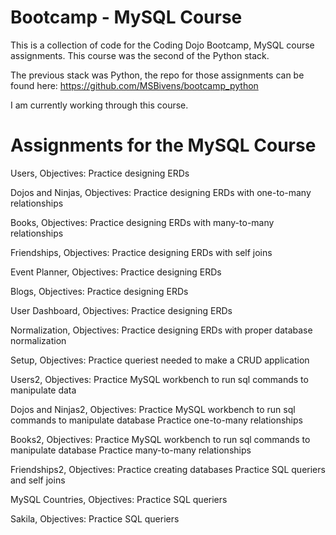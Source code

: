 # Bootcamp - MySQL Course
This is a collection of code for the Coding Dojo Bootcamp, MySQL course assignments.
This course was the second of the Python stack.

The previous stack was Python, the repo for those assignments can be found here: https://github.com/MSBivens/bootcamp_python

I am currently working through this course.

# Assignments for the MySQL Course 
Users, Objectives:
    Practice designing ERDs

Dojos and Ninjas, Objectives:
    Practice designing ERDs with one-to-many relationships

Books, Objectives:
    Practice designing ERDs with many-to-many relationships

Friendships, Objectives:
    Practice designing ERDs with self joins

Event Planner, Objectives:
    Practice designing ERDs

Blogs, Objectives:
    Practice designing ERDs

User Dashboard, Objectives:
    Practice designing ERDs
    
Normalization, Objectives:
    Practice designing ERDs with proper database normalization

Setup, Objectives:
    Practice queriest needed to make a CRUD application

Users2, Objectives:
    Practice MySQL workbench to run sql commands to manipulate data

Dojos and Ninjas2, Objectives:
    Practice MySQL workbench to run sql commands to manipulate database
    Practice one-to-many relationships

Books2, Objectives:
    Practice MySQL workbench to run sql commands to manipulate database
    Practice many-to-many relationships

Friendships2, Objectives:
    Practice creating databases
    Practice SQL queriers and self joins

MySQL Countries, Objectives:
    Practice SQL queriers

Sakila, Objectives:
    Practice SQL queriers